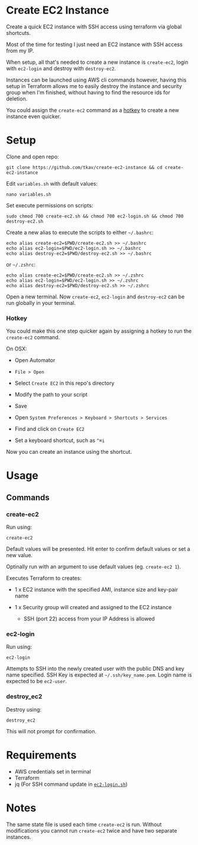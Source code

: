 
# Create EC2 Instance

Create a quick EC2 instance with SSH access using terraform via global shortcuts.

Most of the time for testing I just need an EC2 instance with SSH access from my IP. 

When setup, all that's needed to create a new instance is `create-ec2`, login with `ec2-login` and destroy with `destroy-ec2`.

Instances can be launched using AWS cli commands however, having this setup in Terraform allows me to easily destroy the instance and security group when I'm finished, without having to find the resource ids for deletion.

You could assign the `create-ec2` command as a [hotkey](#Hotkey) to create a new instance even quicker.

# Setup

Clone and open repo:
```
git clone https://github.com/tkav/create-ec2-instance && cd create-ec2-instance
```

Edit `variables.sh` with default values:
```
nano variables.sh
```

Set execute permissions on scripts:
```
sudo chmod 700 create-ec2.sh && chmod 700 ec2-login.sh && chmod 700 destroy-ec2.sh
```

Create a new alias to execute the scripts to either `~/.bashrc`:
```
echo alias create-ec2=$PWD/create-ec2.sh >> ~/.bashrc
echo alias ec2-login=$PWD/ec2-login.sh >> ~/.bashrc
echo alias destroy-ec2=$PWD/destroy-ec2.sh >> ~/.bashrc
```
or `~/.zshrc`:
```
echo alias create-ec2=$PWD/create-ec2.sh >> ~/.zshrc
echo alias ec2-login=$PWD/ec2-login.sh >> ~/.zshrc
echo alias destroy-ec2=$PWD/destroy-ec2.sh >> ~/.zshrc
```

Open a new terminal. Now `create-ec2`, `ec2-login` and `destroy-ec2` can be run globally in your terminal.

### Hotkey

You could make this one step quicker again by assigning a hotkey to run the `create-ec2` command.

On OSX:

- Open Automator
- `File > Open`
- Select `Create EC2` in this repo's directory
- Modify the path to your script
- Save

- Open `System Preferences > Keyboard > Shortcuts > Services`
- Find and click on `Create EC2`
- Set a keyboard shortcut, such as `^⌘i`

Now you can create an instance using the shortcut. 

# Usage

## Commands

### create-ec2

Run using:
```
create-ec2
```
Default values will be presented. Hit enter to confirm default values or set a new value.

Optinally run with an argument to use default values (eg. `create-ec2 1`).

Executes Terraform to creates:
- 1 x EC2 instance with the specified AMI, instance size and key-pair name

- 1 x Security group will created and assigned to the EC2 instance

    - SSH (port 22) access from your IP Address is allowed

### ec2-login

Run using:
```
ec2-login
```
Attempts to SSH into the newly created user with the public DNS and key name specified.
SSH Key is expected at `~/.ssh/key_name.pem`.
Login name is expected to be `ec2-user`.

### destroy_ec2

Destroy using:
```
destroy_ec2
```
This will not prompt for confirmation.

# Requirements

- AWS credentials set in terminal
- Terraform
- jq (For SSH command update in [`ec2-login.sh`](ec2-login.sh))

# Notes

The same state file is used each time `create-ec2` is run. Without modifications you cannot run `create-ec2` twice and have two separate instances.